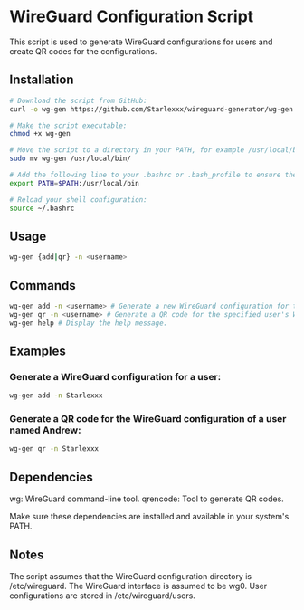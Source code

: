 # WireGuard Configuration Script

This script is used to generate WireGuard configurations for users and create QR codes for the configurations.

## Installation

```sh
# Download the script from GitHub:  
curl -o wg-gen https://github.com/Starlexxx/wireguard-generator/wg-gen.sh

# Make the script executable:  
chmod +x wg-gen

# Move the script to a directory in your PATH, for example /usr/local/bin:  
sudo mv wg-gen /usr/local/bin/

# Add the following line to your .bashrc or .bash_profile to ensure the script is in your PATH:  
export PATH=$PATH:/usr/local/bin

# Reload your shell configuration:  
source ~/.bashrc
```

## Usage

```sh
wg-gen {add|qr} -n <username>
```

## Commands

```sh
wg-gen add -n <username> # Generate a new WireGuard configuration for the specified user.
wg-gen qr -n <username> # Generate a QR code for the specified user's WireGuard configuration.
wg-gen help # Display the help message.
```

## Examples

### Generate a WireGuard configuration for a user:

```sh
wg-gen add -n Starlexxx
```

### Generate a QR code for the WireGuard configuration of a user named Andrew:  

```sh
wg-gen qr -n Starlexxx
```

## Dependencies

wg: WireGuard command-line tool.
qrencode: Tool to generate QR codes.

Make sure these dependencies are installed and available in your system's PATH.  

## Notes
The script assumes that the WireGuard configuration directory is /etc/wireguard.
The WireGuard interface is assumed to be wg0.
User configurations are stored in /etc/wireguard/users.